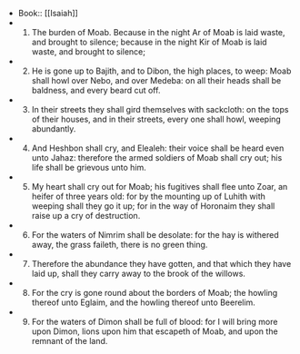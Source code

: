 - Book:: [[Isaiah]]
- 1. The burden of Moab. Because in the night Ar of Moab is laid waste, and brought to silence; because in the night Kir of Moab is laid waste, and brought to silence;
- 2. He is gone up to Bajith, and to Dibon, the high places, to weep: Moab shall howl over Nebo, and over Medeba: on all their heads shall be baldness, and every beard cut off.
- 3. In their streets they shall gird themselves with sackcloth: on the tops of their houses, and in their streets, every one shall howl, weeping abundantly.
- 4. And Heshbon shall cry, and Elealeh: their voice shall be heard even unto Jahaz: therefore the armed soldiers of Moab shall cry out; his life shall be grievous unto him.
- 5. My heart shall cry out for Moab; his fugitives shall flee unto Zoar, an heifer of three years old: for by the mounting up of Luhith with weeping shall they go it up; for in the way of Horonaim they shall raise up a cry of destruction.
- 6. For the waters of Nimrim shall be desolate: for the hay is withered away, the grass faileth, there is no green thing.
- 7. Therefore the abundance they have gotten, and that which they have laid up, shall they carry away to the brook of the willows.
- 8. For the cry is gone round about the borders of Moab; the howling thereof unto Eglaim, and the howling thereof unto Beerelim.
- 9. For the waters of Dimon shall be full of blood: for I will bring more upon Dimon, lions upon him that escapeth of Moab, and upon the remnant of the land.
